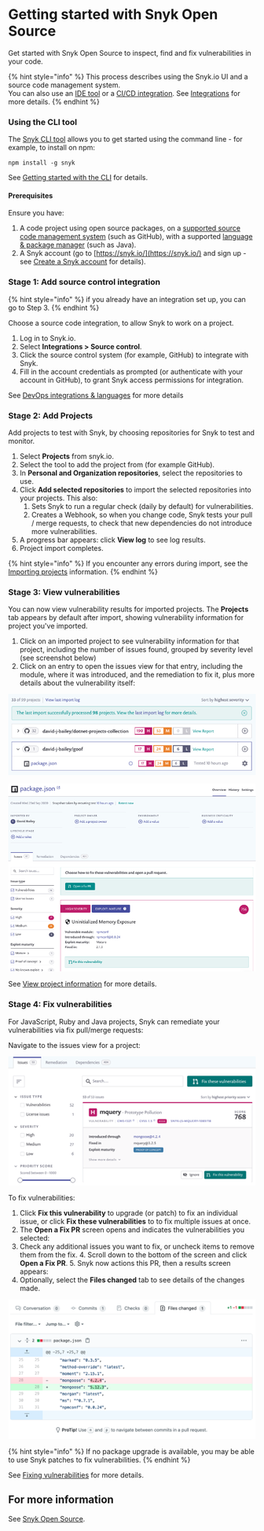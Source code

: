 # Getting started with Snyk Open Source

Get started with Snyk Open Source to inspect, find and fix vulnerabilities in your code.

{% hint style="info" %}
This process describes using the Snyk.io UI and a source code management system.  
You can also use an [IDE tool](https://snyk.gitbook.io/user-docs/integrations/ide-tools) or a [CI/CD integration](https://support.snyk.io/hc/en-us/sections/360001152577-CI-CD-integrations). See [Integrations](https://snyk.gitbook.io/user-docs/integrations) for more details.
{% endhint %}

### **Using the CLI tool**

The [Snyk CLI tool](https://snyk.gitbook.io/user-docs/snyk-cli/guides-for-our-cli/getting-started-with-the-cli) allows you to get started using the command line - for example, to install on npm:

```text
npm install -g snyk
```

See [Getting started with the CLI](https://snyk.gitbook.io/user-docs/snyk-cli/guides-for-our-cli/getting-started-with-the-cli) for details.

#### **Prerequisites**

Ensure you have:

1. A code project using open source packages, on a [supported source code management system](https://support.snyk.io/hc/en-us/sections/360001138098-Git-repository-SCM-integrations) \(such as GitHub\), with a supported [language & package manager](https://support.snyk.io/hc/en-us/sections/360001087857-Language-package-manager-support) \(such as Java\).
2. A Snyk account \(go to [https://snyk.io/](https://snyk.io/) and sign up - see [Create a Snyk account](https://snyk.gitbook.io/user-docs/getting-started/getting-started-snyk-products) for details\).

### Stage 1: Add source control integration

{% hint style="info" %}
if you already have an integration set up, you can go to Step 3.
{% endhint %}

Choose a source code integration, to allow Snyk to work on a project.

1. Log in to Snyk.io.
2. Select **Integrations &gt; Source control**.
3. Click the source control system \(for example, GitHub\) to integrate with Snyk. 
4. Fill in the account credentials as prompted \(or authenticate with your account in GitHub\), to grant Snyk access permissions for integration.

See [DevOps integrations & languages](https://support.snyk.io/hc/en-us/articles/360011733538-DevOps-integrations-languages) for more details

### Stage 2: Add Projects

Add projects to test with Snyk, by choosing repositories for Snyk to test and monitor.

1. Select **Projects** from snyk.io.
2. Select the tool to add the project from \(for example GitHub\).
3. In **Personal and Organization repositories**, select the repositories to use.
4. Click **Add selected repositories** to import the selected repositories into your projects. This also:
   1. Sets Snyk to run a regular check \(daily by default\) for vulnerabilities. 
   2. Creates a Webhook, so when you change code, Snyk tests your pull / merge requests, to check that new dependencies do not introduce more vulnerabilities. 
5. A progress bar appears: click **View log** to see log results. 
6. Project import completes.

{% hint style="info" %}
If you encounter any errors during import, see the [Importing projects](https://support.snyk.io/hc/en-us/sections/360000923478-Importing-projects) information.
{% endhint %}

### Stage 3: View vulnerabilities

You can now view vulnerability results for imported projects. The **Projects** tab appears by default after import, showing vulnerability information for project you've imported.

1. Click on an imported project to see vulnerability information for that project, including the number of issues found, grouped by severity level \(see screenshot below\)
2. Click on an entry to open the issues view for that entry, including the module, where it was introduced, and the remediation to fix it, plus more details about the vulnerability itself:

![](../../.gitbook/assets/view_vulns__overview.png)

![](../../.gitbook/assets/detailed-vuln-information%20%283%29%20%284%29%20%284%29%20%284%29%20%286%29%20%287%29%20%285%29%20%281%29.png)

See [View project information](https://snyk.gitbook.io/user-docs/getting-started/introduction-to-snyk-projects/view-project-information) for more details.

### Stage 4: Fix vulnerabilities

For JavaScript, Ruby and Java projects, Snyk can remediate your vulnerabilities via fix pull/merge requests:

Navigate to the issues view for a project:

![Screenshot\_2021-04-09\_at\_17.35.25.png](../../.gitbook/assets/screenshot_2021-04-09_at_17.35.25.png)

To fix vulnerabilities:

1. Click **Fix this vulnerability** to upgrade \(or patch\) to fix an individual issue, or click **Fix these vulnerabilities** to to fix multiple issues at once.
2. The **Open a Fix PR** screen opens and indicates the vulnerabilities you selected:
3. Check any additional issues you want to fix, or uncheck items to remove them from the fix. 4. Scroll down to the bottom of the screen and click **Open a Fix PR**. 5. Snyk now actions this PR, then a results screen appears:
4. Optionally, select the **Files changed** tab to see details of the changes made.

![](../../.gitbook/assets/screenshot_2021-04-09_at_17.46.22.png)

{% hint style="info" %}
If no package upgrade is available, you may be able to use Snyk patches to fix vulnerabilities.
{% endhint %}

See [Fixing vulnerabilities](https://snyk.gitbook.io/user-docs/snyk-open-source/open-source-basics/fixing-vulnerabilities) for more details.

## For more information

See [Snyk Open Source](https://snyk.gitbook.io/user-docs/snyk-open-source).

